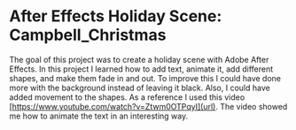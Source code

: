 # After Effects Holiday Scene: Campbell_Christmas

The goal of this project was to create a holiday scene with Adobe After Effects. In this project I learned how to add text, animate it,
add different shapes, and make them fade in and out. To improve this I could have done more with the background instead of leaving it black.
Also, I could have added movement to the shapes. As a reference I used this video [https://www.youtube.com/watch?v=Ztwm0OTPqyI](url). The video
showed me how to animate the text in an interesting way.
